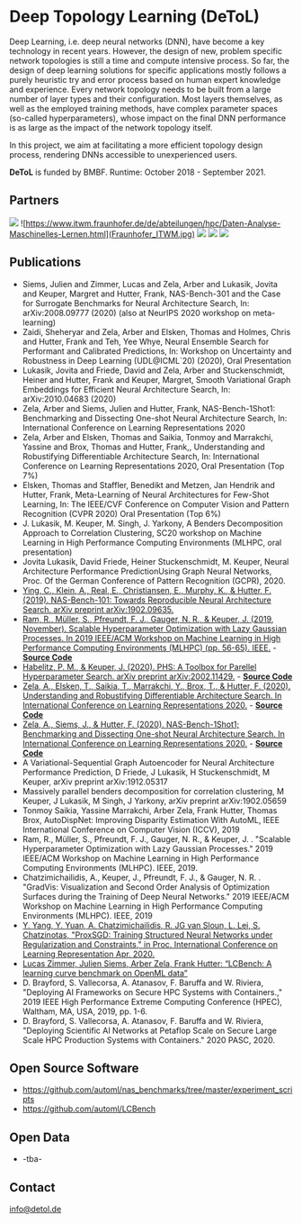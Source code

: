 # Deep Topology Learning (DeToL)

Deep Learning, i.e. deep neural networks (DNN), have 
become a key technology in recent years. However, the design of new, 
problem specific network topologies is still a time and compute 
intensive process. So far, the design of deep learning solutions for 
specific applications mostly follows a purely heuristic try and error 
process based on human expert knowledge and experience. Every network 
topology needs to be built from a large number of layer types and their 
configuration. Most layers themselves, as well as the employed training 
methods, have complex parameter spaces (so-called hyperparameters), 
whose impact on the final DNN performance is as large as the impact of 
the network topology itself.

In this project, we aim at facilitating a more efficient topology design 
process, rendering DNNs accessible to unexperienced users.

**DeToL** is funded by BMBF. Runtime: October 2018 - September 2021.

## Partners

![](2000px-Uni-mannheim.svg.png )
![https://www.itwm.fraunhofer.de/de/abteilungen/hpc/Daten-Analyse-Maschinelles-Lernen.html](Fraunhofer_ITWM.jpg) 
![](lrz_wortbild_d_blau-230.png) 
![](psiori-logo-white-pix.png)
![](2000px-Albert-Ludwigs-Universität_Freiburg_2009_logo.svg.png) 

## Publications
* Siems, Julien and Zimmer, Lucas and Zela, Arber and Lukasik, Jovita and Keuper, Margret and Hutter, Frank, NAS-Bench-301 and the Case for Surrogate Benchmarks for Neural Architecture Search, In: arXiv:2008.09777 (2020) (also at NeurIPS 2020 workshop on meta-learning)
* Zaidi, Sheheryar and Zela, Arber and Elsken, Thomas and Holmes, Chris and Hutter, Frank and Teh, Yee Whye, Neural Ensemble Search for Performant and Calibrated Predictions, In: Workshop on Uncertainty and Robustness in Deep Learning (UDL@ICML`20) (2020), Oral Presentation
* Lukasik, Jovita and Friede, David and Zela, Arber and Stuckenschmidt, Heiner and Hutter, Frank and Keuper, Margret,  Smooth Variational Graph Embeddings for Efficient Neural Architecture Search, In: arXiv:2010.04683  (2020)
* Zela, Arber and Siems, Julien and Hutter, Frank, NAS-Bench-1Shot1: Benchmarking and Dissecting One-shot Neural Architecture Search, In: International Conference on Learning Representations 2020
* Zela, Arber and Elsken, Thomas and Saikia, Tonmoy and Marrakchi, Yassine and Brox, Thomas and Hutter, Frank,, Understanding and Robustifying Differentiable Architecture Search, In: International Conference on Learning Representations 2020, Oral Presentation (Top 7%)
* Elsken, Thomas and Staffler, Benedikt and Metzen, Jan Hendrik and Hutter, Frank, Meta-Learning of Neural Architectures for Few-Shot Learning, In: The IEEE/CVF Conference on Computer Vision and Pattern Recognition (CVPR 2020)
Oral Presentation (Top 6%)
* J. Lukasik, M. Keuper, M. Singh, J. Yarkony,  A Benders Decomposition Approach to Correlation Clustering, SC20 workshop on Machine Learning in High Performance Computing Environments (MLHPC, oral presentation)
* Jovita Lukasik, David Friede, Heiner Stuckenschmidt, M. Keuper, Neural Architecture Performance PredictionUsing Graph Neural Networks,  Proc. Of the German Conference of Pattern Recognition (GCPR), 2020.
* [Ying, C., Klein, A., Real, E., Christiansen, E., Murphy, K., & Hutter, F. (2019). NAS-Bench-101: Towards Reproducible Neural Architecture Search. arXiv preprint arXiv:1902.09635.](https://arxiv.org/abs/1902.09635)
* [Ram, R., Müller, S., Pfreundt, F. J., Gauger, N. R., & Keuper, J. (2019, November). Scalable Hyperparameter Optimization with Lazy Gaussian Processes. In 2019 IEEE/ACM Workshop on Machine Learning in High Performance Computing Environments (MLHPC) (pp. 56-65). IEEE.](https://arxiv.org/pdf/2001.05726) - **[Source Code](https://github.com/cc-hpc-itwm/HPO_LazyGPR)**
* [Habelitz, P. M., & Keuper, J. (2020). PHS: A Toolbox for Parellel Hyperparameter Search. arXiv preprint arXiv:2002.11429.](https://arxiv.org/pdf/2002.11429) - **[Source Code](https://github.com/cc-hpc-itwm/PHS)**
* [Zela, A., Elsken, T., Saikia, T., Marrakchi, Y., Brox, T., & Hutter, F. (2020). Understanding and Robustifying Differentiable Architecture Search. In International Conference on Learning Representations 2020.](https://arxiv.org/abs/1909.09656) - **[Source Code](https://github.com/automl/RobustDARTS)**
* [Zela, A., Siems, J., & Hutter, F. (2020). NAS-Bench-1Shot1; Benchmarking and Dissecting One-shot Neural Architecture Search. In International Conference on Learning Representations 2020.](https://arxiv.org/abs/2001.10422) - **[Source Code](https://github.com/automl/nasbench-1shot1)**
* A Variational-Sequential Graph Autoencoder for Neural Architecture Performance Prediction, D Friede, J Lukasik, H Stuckenschmidt, M Keuper, arXiv preprint arXiv:1912.05317
* Massively parallel benders decomposition for correlation clustering, M Keuper, J Lukasik, M Singh, J Yarkony, arXiv preprint arXiv:1902.05659
* Tonmoy Saikia, Yassine Marrakchi, Arber Zela, Frank Hutter, Thomas Brox, AutoDispNet: Improving Disparity Estimation With AutoML, IEEE International Conference on Computer Vision (ICCV), 2019
* Ram, R., Müller, S., Pfreundt, F. J., Gauger, N. R., & Keuper, J. . "Scalable Hyperparameter Optimization with Lazy Gaussian Processes." 2019 IEEE/ACM Workshop on Machine Learning in High Performance Computing Environments (MLHPC). IEEE, 2019.
* Chatzimichailidis, A., Keuper, J., Pfreundt, F. J., & Gauger, N. R. . "GradVis: Visualization and Second Order Analysis of Optimization Surfaces during the Training of Deep Neural Networks." 2019 IEEE/ACM Workshop on Machine Learning in High Performance Computing Environments (MLHPC). IEEE, 2019
* [Y. Yang, Y. Yuan, A. Chatzimichailidis, R. JG van Sloun, L. Lei, S. Chatzinotas, "ProxSGD: Training Structured Neural Networks under Regularization and Constraints," in Proc. International Conference on Learning Representation  Apr. 2020.](https://openreview.net/forum?id=HygpthEtvr)
* [Lucas Zimmer, Julien Siems, Arber Zela, Frank Hutter: “LCBench: A learning curve benchmark on OpenML data”](https://github.com/automl/LCBench)
* D. Brayford, S. Vallecorsa, A. Atanasov, F. Baruffa and W. Riviera, "Deploying AI Frameworks on Secure HPC Systems with Containers.," 2019 IEEE High Performance Extreme Computing Conference (HPEC), Waltham, MA, USA, 2019, pp. 1-6.
* D. Brayford, S. Vallecorsa, A. Atanasov, F. Baruffa and W. Riviera, "Deploying Scientific AI Networks at Petaflop Scale on Secure Large Scale HPC Production Systems with Containers." 2020 PASC, 2020.


## Open Source Software
* https://github.com/automl/nas_benchmarks/tree/master/experiment_scripts
* https://github.com/automl/LCBench


## Open Data
+ -tba-

## Contact
info@detol.de
